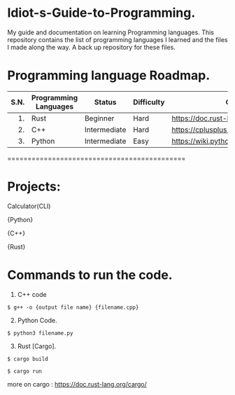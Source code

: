 # Idiot-s-Guide-to-Programming.
My guide and documentation on learning Programming languages.
This repository contains the list of programming languages I learned and the files I made along the way.
A back up repository for these files.

# Programming language Roadmap.
| S.N. | Programming Languages | Status | Difficulty |Guide Links|
|-----:|-----------------------|---------------|------------|---------|
|  1.  | Rust                  |Beginner       |Hard|https://doc.rust-lang.org/book/|
|  2.  | C++                   |Intermediate   |Hard|https://cplusplus.com/doc/tutorial/|
|  3.  | Python                |Intermediate   |Easy|https://wiki.python.org/moin/BeginnersGuide| 

============================================

# Projects:
Calculator(CLI) 

{Python}

{C++}

{Rust}

# Commands to run the code.
1. C++ code

```$ g++ -o {output file name} {filename.cpp} ```

2. Python Code.

```$ python3 filename.py ```

3. Rust [Cargo].

```$ cargo build```

```$ cargo run```

more on cargo : https://doc.rust-lang.org/cargo/
